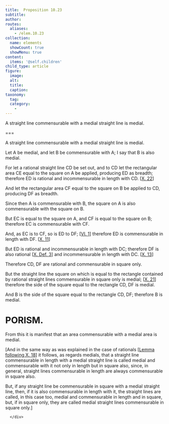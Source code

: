 ```yaml
---
title:  Proposition 10.23
subtitle: 
author:
routes:
  aliases:
    - /elem.10.23
collection:
  name: elements
  showCount: true
  showMenu: true
content:
  items: '@self.children'
child_type: article
figure:
  image:
  alt:
  title:
  caption:
taxonomy:
  tag:
  category:
    - 
---
```


<p><hi rend="ital">A straight line commensurable with a medial straight line is medial</hi>. </p>

===

<p><span class="ital">A straight line commensurable with a medial straight line is medial</span>. </p>

<p>Let <span class="ital">A</span> be medial, and let <span class="ital">B</span> be commensurable with <span class="ital">A</span>; I say that <span class="ital">B</span> is also medial. </p>

<p>For let a rational straight line <span class="ital">CD</span> be set out,  and to <span class="ital">CD</span> let the rectangular area <span class="ital">CE</span> equal to the square on <span class="ital">A</span> be applied, producing <span class="ital">ED</span> as breadth; therefore <span class="ital">ED</span> is rational and incommensurable in length with <span class="ital">CD</span>. [<a href="/elem.10.22">X. 22</a>] </p>

<p>And let the rectangular area <span class="ital">CF</span> equal to the square on <span class="ital">B</span> be applied to <span class="ital">CD</span>, producing <span class="ital">DF</span> as breadth. </p>

<p>Since then <span class="ital">A</span> is commensurable with <span class="ital">B</span>, the square on <span class="ital">A</span> is also commensurable with the square on <span class="ital">B</span>. </p>

<p>But <span class="ital">EC</span> is equal to the square on <span class="ital">A</span>, and <span class="ital">CF</span> is equal to the square on <span class="ital">B</span>; therefore <span class="ital">EC</span> is commensurable with <span class="ital">CF</span>. </p>

<p>And, as <span class="ital">EC</span> is to <span class="ital">CF</span>, so is <span class="ital">ED</span> to <span class="ital">DF</span>; [<a href="/elem.6.1">VI. 1</a>] therefore <span class="ital">ED</span> is commensurable in length with <span class="ital">DF</span>. [<a href="/elem.10.11">X. 11</a>] </p>

<p>But <span class="ital">ED</span> is rational and incommensurable in length with <span class="ital">DC</span>; therefore <span class="ital">DF</span> is also rational [<a href="/elem.10.def.3">X. Def. 3</a>] and incommensurable in length with <span class="ital">DC</span>. [<a href="/elem.10.13">X. 13</a>] </p>

<p>Therefore <span class="ital">CD</span>, <span class="ital">DF</span> are rational and commensurable in square only. <pb n="54"/></p>

<p>But the straight line the square on which is equal to the rectangle contained by rational straight lines commensurable in square only is medial; [<a href="/elem.10.21">X. 21</a>] therefore the side of the square equal to the rectangle <span class="ital">CD</span>, <span class="ital">DF</span> is medial. </p>

<p>And <span class="ital">B</span> is the side of the square equal to the rectangle <span class="ital">CD</span>, <span class="ital">DF</span>; therefore <span class="ital">B</span> is medial. </p>
<div id="elem.10.23.p.1" class="porism">
       <h1>PORISM.</h1>
       
<p>From this it is manifest that an area commensurable with a medial area is medial.</p>

       
<p>[And in the same way as was explained in the case of rationals [<a href="/elem.10.18.l.1">Lemma following X. 18</a>] it follows, as regards medials, that a straight line commensurable in length with a medial straight line is called <span class="bold">medial</span> and commensurable with it not only in length but in square also, since, in general, straight lines commensurable in length are always commensurable in square also. </p>

       
<p>But, if any straight line be commensurable in square with a medial straight line, then, if it is also commensurable in length with it, the straight lines are called, in this case too, medial and commensurable in length and in square, but, if in square only, they are called medial straight lines commensurable in square only.]</p>

      </div>
